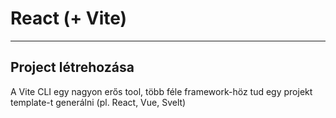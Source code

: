 # React (+ Vite)
---

## Project létrehozása
A Vite CLI egy nagyon erős tool, több féle framework-höz tud egy projekt template-t generálni (pl. React, Vue, Svelt)